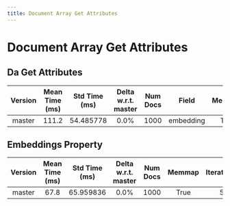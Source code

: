 ```yaml
---
title: Document Array Get Attributes
---
```

# Document Array Get Attributes

## Da Get Attributes

| Version | Mean Time (ms) | Std Time (ms) | Delta w.r.t. master | Num Docs | Field | Memmap | Iterations |
| :---: | :---: | :---: | :---: | :---: | :---: | :---: | :---: |
| master | 111.2 | 54.485778 | 0.0% | 1000 | embedding | True | 5 |
## Embeddings Property

| Version | Mean Time (ms) | Std Time (ms) | Delta w.r.t. master | Num Docs | Memmap | Iterations |
| :---: | :---: | :---: | :---: | :---: | :---: | :---: |
| master | 67.8 | 65.959836 | 0.0% | 1000 | True | 5 |
